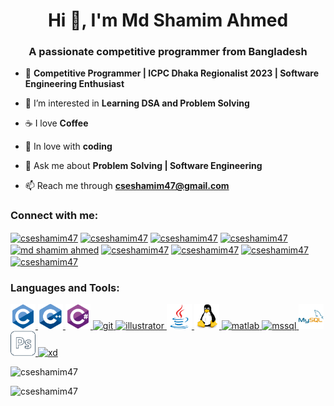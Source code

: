 <h1 align="center">Hi 👋, I'm Md Shamim Ahmed</h1>
<h3 align="center">A passionate competitive programmer from Bangladesh</h3>

- 🌱 **Competitive Programmer | ICPC Dhaka Regionalist 2023 | Software Engineering Enthusiast**
  
- 👀 I’m interested in **Learning DSA and Problem Solving**

- ☕ I love **Coffee**

- 💞️ In love with **coding**

- 💬 Ask me about **Problem Solving | Software Engineering**

- 📫 Reach me through **cseshamim47@gmail.com**

<h3 align="left">Connect with me:</h3>
<p align="left">
<a href="https://twitter.com/cseshamim47" target="blank"><img align="center" src="https://raw.githubusercontent.com/rahuldkjain/github-profile-readme-generator/master/src/images/icons/Social/twitter.svg" alt="cseshamim47" height="30" width="40" /></a>
<a href="https://linkedin.com/in/cseshamim47" target="blank"><img align="center" src="https://raw.githubusercontent.com/rahuldkjain/github-profile-readme-generator/master/src/images/icons/Social/linked-in-alt.svg" alt="cseshamim47" height="30" width="40" /></a>
<a href="https://stackoverflow.com/users/14980504" target="blank"><img align="center" src="https://raw.githubusercontent.com/rahuldkjain/github-profile-readme-generator/master/src/images/icons/Social/stack-overflow.svg" alt="cseshamim47" height="30" width="40" /></a>
<a href="https://fb.com/cseshamim47" target="blank"><img align="center" src="https://raw.githubusercontent.com/rahuldkjain/github-profile-readme-generator/master/src/images/icons/Social/facebook.svg" alt="cseshamim47" height="30" width="40" /></a>
<a href="https://www.youtube.com/channel/UCpb2STMmgBEY0r7u_3rUr4A" target="blank"><img align="center" src="https://raw.githubusercontent.com/rahuldkjain/github-profile-readme-generator/master/src/images/icons/Social/youtube.svg" alt="md shamim ahmed" height="30" width="40" /></a>
<a href="https://www.codechef.com/users/cseshamim47" target="blank"><img align="center" src="https://cdn.jsdelivr.net/npm/simple-icons@3.1.0/icons/codechef.svg" alt="cseshamim47" height="30" width="40" /></a>
<a href="https://www.hackerrank.com/cseshamim47" target="blank"><img align="center" src="https://raw.githubusercontent.com/rahuldkjain/github-profile-readme-generator/master/src/images/icons/Social/hackerrank.svg" alt="cseshamim47" height="30" width="40" /></a>
<a href="https://codeforces.com/profile/cseshamim47" target="blank"><img align="center" src="https://raw.githubusercontent.com/rahuldkjain/github-profile-readme-generator/master/src/images/icons/Social/codeforces.svg" alt="cseshamim47" height="30" width="40" /></a>
<a href="https://auth.geeksforgeeks.org/user/cseshamim47" target="blank"><img align="center" src="https://raw.githubusercontent.com/rahuldkjain/github-profile-readme-generator/master/src/images/icons/Social/geeks-for-geeks.svg" alt="cseshamim47" height="30" width="40" /></a>
</p>

<h3 align="left">Languages and Tools:</h3>
<p align="left"> <a href="https://www.cprogramming.com/" target="_blank" rel="noreferrer"> <img src="https://raw.githubusercontent.com/devicons/devicon/master/icons/c/c-original.svg" alt="c" width="40" height="40"/> </a> <a href="https://www.w3schools.com/cpp/" target="_blank" rel="noreferrer"> <img src="https://raw.githubusercontent.com/devicons/devicon/master/icons/cplusplus/cplusplus-original.svg" alt="cplusplus" width="40" height="40"/> </a> <a href="https://www.w3schools.com/cs/" target="_blank" rel="noreferrer"> <img src="https://raw.githubusercontent.com/devicons/devicon/master/icons/csharp/csharp-original.svg" alt="csharp" width="40" height="40"/> </a> <a href="https://git-scm.com/" target="_blank" rel="noreferrer"> <img src="https://www.vectorlogo.zone/logos/git-scm/git-scm-icon.svg" alt="git" width="40" height="40"/> </a> <a href="https://www.adobe.com/in/products/illustrator.html" target="_blank" rel="noreferrer"> <img src="https://www.vectorlogo.zone/logos/adobe_illustrator/adobe_illustrator-icon.svg" alt="illustrator" width="40" height="40"/> </a> <a href="https://www.java.com" target="_blank" rel="noreferrer"> <img src="https://raw.githubusercontent.com/devicons/devicon/master/icons/java/java-original.svg" alt="java" width="40" height="40"/> </a> <a href="https://www.linux.org/" target="_blank" rel="noreferrer"> <img src="https://raw.githubusercontent.com/devicons/devicon/master/icons/linux/linux-original.svg" alt="linux" width="40" height="40"/> </a> <a href="https://www.mathworks.com/" target="_blank" rel="noreferrer"> <img src="https://upload.wikimedia.org/wikipedia/commons/2/21/Matlab_Logo.png" alt="matlab" width="40" height="40"/> </a> <a href="https://www.microsoft.com/en-us/sql-server" target="_blank" rel="noreferrer"> <img src="https://www.svgrepo.com/show/303229/microsoft-sql-server-logo.svg" alt="mssql" width="40" height="40"/> </a> <a href="https://www.mysql.com/" target="_blank" rel="noreferrer"> <img src="https://raw.githubusercontent.com/devicons/devicon/master/icons/mysql/mysql-original-wordmark.svg" alt="mysql" width="40" height="40"/> </a> <a href="https://www.photoshop.com/en" target="_blank" rel="noreferrer"> <img src="https://raw.githubusercontent.com/devicons/devicon/master/icons/photoshop/photoshop-line.svg" alt="photoshop" width="40" height="40"/> </a> <a href="https://www.adobe.com/products/xd.html" target="_blank" rel="noreferrer"> <img src="https://cdn.worldvectorlogo.com/logos/adobe-xd.svg" alt="xd" width="40" height="40"/> </a> </p>


<p>&nbsp;<img align="left" src="https://github-readme-stats.vercel.app/api?username=cseshamim47&show_icons=true&locale=en" alt="cseshamim47" /></p>
<p><img align="left" src="https://github-readme-stats.vercel.app/api/top-langs?username=cseshamim47&show_icons=true&locale=en&layout=compact" alt="cseshamim47" /></p>


